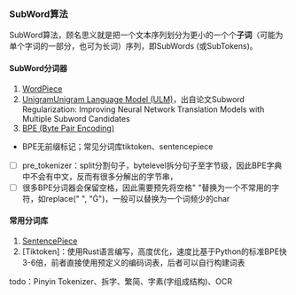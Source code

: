 ### SubWord算法
SubWord算法，顾名思义就是把一个文本序列划分为更小的一个个**子词**（可能为单个字词的一部分，也可为长词）序列，即SubWords (或SubTokens)。

#### SubWord分词器
1. [WordPiece](SubWord/subword_tokenize.md#wordpiece)
2. [UnigramUnigram Language Model (ULM)](SubWord/subword_tokenize.md#ulm)，出自论文Subword Regularization: Improving Neural Network Translation Models with Multiple Subword Candidates
3. [BPE (Byte Pair Encoding)](SubWord/subword_tokenize.md#bpe)

- BPE无前缀标记；常见分词库tiktoken、sentencepiece
- [ ] pre_tokenizer：split分割句子，bytelevel拆分句子至字节级，因此BPE字典中不会有中文，反而有很多分解出的字节串，
- [ ] 很多BPE分词器会保留空格，因此需要预先将空格" "替换为一个不常用的字符，如replace(" ", "Ġ")，一般可以替换为一个词频少的char

#### 常用分词库
1. [SentencePiece](SubWord/SentencePiece.md)
2. [Tiktoken]：使用Rust语言编写，高度优化，速度比基于Python的标准BPE快3-6倍，前者直接使用预定义的编码词表，后者可以自行构建词表

todo：Pinyin Tokenizer、拆字、繁简、字素(字组成结构)、OCR